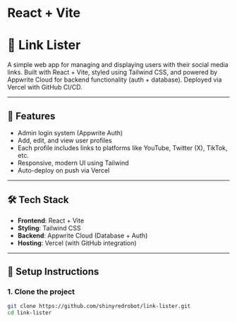 # React + Vite

# 🔗 Link Lister

A simple web app for managing and displaying users with their social media links. Built with React + Vite, styled using Tailwind CSS, and powered by Appwrite Cloud for backend functionality (auth + database). Deployed via Vercel with GitHub CI/CD.

---

## 🚀 Features

- Admin login system (Appwrite Auth)
- Add, edit, and view user profiles
- Each profile includes links to platforms like YouTube, Twitter (X), TikTok, etc.
- Responsive, modern UI using Tailwind
- Auto-deploy on push via Vercel

---

## 🛠️ Tech Stack

- **Frontend**: React + Vite
- **Styling**: Tailwind CSS
- **Backend**: Appwrite Cloud (Database + Auth)
- **Hosting**: Vercel (with GitHub integration)

---

## 🧩 Setup Instructions

### 1. Clone the project

```bash
git clone https://github.com/shinyredrobot/link-lister.git
cd link-lister

